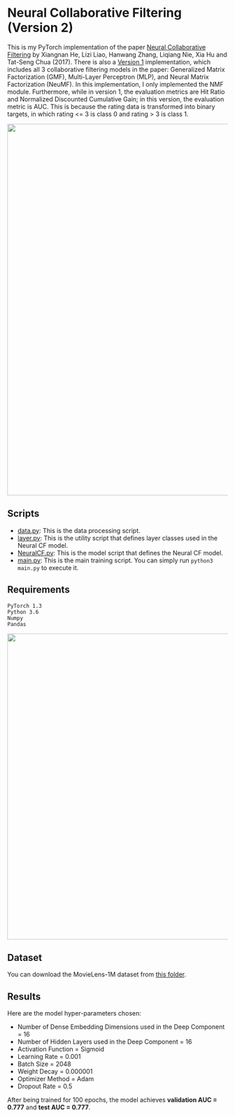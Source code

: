 # Neural Collaborative Filtering (Version 2)

This is my PyTorch implementation of the paper [Neural Collaborative Filtering](http://dl.acm.org/citation.cfm?id=3052569) by Xiangnan He, Lizi Liao, Hanwang Zhang, Liqiang Nie, Xia Hu and Tat-Seng Chua (2017).
There is also a [Version 1](https://github.com/khanhnamle1994/transfer-rec/tree/master/Multilayer-Perceptron-Experiments/Neural-CF-PyTorch-Version1) implementation, which includes all 3 collaborative filtering models in the paper: Generalized Matrix Factorization (GMF), Multi-Layer Perceptron (MLP), and Neural Matrix Factorization (NeuMF).
In this implementation, I only implemented the NMF module. Furthermore, while in version 1, the evaluation metrics are Hit Ratio and Normalized Discounted Cumulative Gain; in this version, the evaluation metric is AUC.
This is because the rating data is transformed into binary targets, in which rating <= 3 is class 0 and rating > 3 is class 1.

<img src="https://github.com/khanhnamle1994/transfer-rec/blob/master/Multilayer-Perceptron-Experiments/Neural-CF-PyTorch-Version2/pics/Fig2.png" width="850">

## Scripts
* [data.py](https://github.com/khanhnamle1994/transfer-rec/blob/master/Multilayer-Perceptron-Experiments/Neural-CF-PyTorch-Version2/data.py): This is the data processing script.
* [layer.py](https://github.com/khanhnamle1994/transfer-rec/blob/master/Multilayer-Perceptron-Experiments/Neural-CF-PyTorch-Version2/layer.py): This is the utility script that defines layer classes used in the Neural CF model.
* [NeuralCF.py](https://github.com/khanhnamle1994/transfer-rec/blob/master/Multilayer-Perceptron-Experiments/Neural-CF-PyTorch-Version2/NeuralCF.py): This is the model script that defines the Neural CF model.
* [main.py](https://github.com/khanhnamle1994/transfer-rec/blob/master/Multilayer-Perceptron-Experiments/Neural-CF-PyTorch-Version2/main.py): This is the main training script. You can simply run `python3 main.py` to execute it.

## Requirements

```
PyTorch 1.3
Python 3.6
Numpy
Pandas
```

<img src="https://github.com/khanhnamle1994/transfer-rec/blob/master/Multilayer-Perceptron-Experiments/Neural-CF-PyTorch-Version2/pics/Fig3.png" width="700">

## Dataset
You can download the MovieLens-1M dataset from [this folder](https://github.com/khanhnamle1994/transfer-rec/tree/master/ml-1m).

## Results
Here are the model hyper-parameters chosen:
- Number of Dense Embedding Dimensions used in the Deep Component = 16
- Number of Hidden Layers used in the Deep Component = 16
- Activation Function = Sigmoid
- Learning Rate = 0.001
- Batch Size = 2048
- Weight Decay = 0.000001
- Optimizer Method = Adam
- Dropout Rate = 0.5

After being trained for 100 epochs, the model achieves **validation AUC = 0.777** and **test AUC = 0.777**.